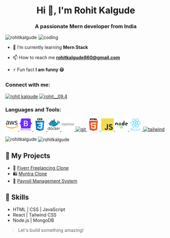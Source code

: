 <h1 align="center">Hi 👋, I'm Rohit Kalgude</h1>
<h3 align="center">A passionate Mern developer from India</h3>
<img align="right" alt="coding" width="400" src="https://media.licdn.com/dms/image/D4D12AQFJpMehXBXFtg/article-cover_image-shrink_600_2000/0/1709991525351?e=2147483647&v=beta&t=iWrcoZ0C3LdVZhfh6pHZE8ItVg4dGNl8cwlW8sD21NI">


<p align="left"> <img src="https://komarev.com/ghpvc/?username=rohitkalgude&label=Profile%20views&color=0e75b6&style=flat" alt="rohitkalgude" /> </p>

- 🌱 I’m currently learning **Mern Stack**

- 📫 How to reach me **rohitkalgude860@gmail.com**

- ⚡ Fun fact **I am funny 😃**

<h3 align="left">Connect with me:</h3>
<p align="left">
<a href="https://linkedin.com/in/rohit kalgude" target="blank"><img align="center" src="https://raw.githubusercontent.com/rahuldkjain/github-profile-readme-generator/master/src/images/icons/Social/linked-in-alt.svg" alt="rohit kalgude" height="30" width="40" /></a>
<a href="https://instagram.com/rohit__09.4" target="blank"><img align="center" src="https://raw.githubusercontent.com/rahuldkjain/github-profile-readme-generator/master/src/images/icons/Social/instagram.svg" alt="rohit__09.4" height="30" width="40" /></a>
</p>

<h3 align="left">Languages and Tools:</h3>
<p align="left"> <a href="https://aws.amazon.com" target="_blank" rel="noreferrer"> <img src="https://raw.githubusercontent.com/devicons/devicon/master/icons/amazonwebservices/amazonwebservices-original-wordmark.svg" alt="aws" width="40" height="40"/> </a> <a href="https://getbootstrap.com" target="_blank" rel="noreferrer"> <img src="https://raw.githubusercontent.com/devicons/devicon/master/icons/bootstrap/bootstrap-plain-wordmark.svg" alt="bootstrap" width="40" height="40"/> </a> <a href="https://www.w3schools.com/css/" target="_blank" rel="noreferrer"> <img src="https://raw.githubusercontent.com/devicons/devicon/master/icons/css3/css3-original-wordmark.svg" alt="css3" width="40" height="40"/> </a> <a href="https://www.docker.com/" target="_blank" rel="noreferrer"> <img src="https://raw.githubusercontent.com/devicons/devicon/master/icons/docker/docker-original-wordmark.svg" alt="docker" width="40" height="40"/> </a> <a href="https://expressjs.com" target="_blank" rel="noreferrer"> <img src="https://raw.githubusercontent.com/devicons/devicon/master/icons/express/express-original-wordmark.svg" alt="express" width="40" height="40"/> </a> <a href="https://git-scm.com/" target="_blank" rel="noreferrer"> <img src="https://www.vectorlogo.zone/logos/git-scm/git-scm-icon.svg" alt="git" width="40" height="40"/> </a> <a href="https://www.w3.org/html/" target="_blank" rel="noreferrer"> <img src="https://raw.githubusercontent.com/devicons/devicon/master/icons/html5/html5-original-wordmark.svg" alt="html5" width="40" height="40"/> </a> <a href="https://developer.mozilla.org/en-US/docs/Web/JavaScript" target="_blank" rel="noreferrer"> <img src="https://raw.githubusercontent.com/devicons/devicon/master/icons/javascript/javascript-original.svg" alt="javascript" width="40" height="40"/> </a> <a href="https://nodejs.org" target="_blank" rel="noreferrer"> <img src="https://raw.githubusercontent.com/devicons/devicon/master/icons/nodejs/nodejs-original-wordmark.svg" alt="nodejs" width="40" height="40"/> </a> <a href="https://reactjs.org/" target="_blank" rel="noreferrer"> <img src="https://raw.githubusercontent.com/devicons/devicon/master/icons/react/react-original-wordmark.svg" alt="react" width="40" height="40"/> </a> <a href="https://tailwindcss.com/" target="_blank" rel="noreferrer"> <img src="https://www.vectorlogo.zone/logos/tailwindcss/tailwindcss-icon.svg" alt="tailwind" width="40" height="40"/> </a> </p>

<p><img align="left" src="https://github-readme-stats.vercel.app/api/top-langs?username=rohitkalgude&show_icons=true&locale=en&layout=compact" alt="rohitkalgude" /></p>

<p>&nbsp;<img align="center" src="https://github-readme-stats.vercel.app/api?username=rohitkalgude&show_icons=true&locale=en" alt="rohitkalgude" /></p>


## 🔧 My Projects
- 🎯 [Fiverr Freelancing Clone](https://github.com/Rohitkalgude/Fiverr-Freelancing-Clone)
- 🛍️ [Myntra Clone](https://github.com/Rohitkalgude/Myntra)
- 🧾 [Payroll Management System](https://github.com/Rohitkalgude/PayrollMenagment)

## 🚀 Skills
- HTML | CSS | JavaScript
- React | Tailwind CSS
- Node.js | MongoDB

> Let's build something amazing!



